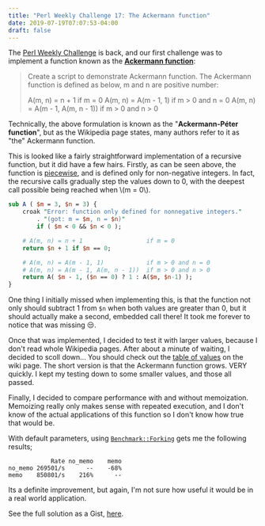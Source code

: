 ```yaml
---
title: "Perl Weekly Challenge 17: The Ackermann function"
date: 2019-07-19T07:07:53-04:00
draft: false
---
```


<script type="text/javascript" src="https://cdnjs.cloudflare.com/ajax/libs/mathjax/2.7.1/MathJax.js?config=TeX-AMS-MML_HTMLorMML">
</script>

The [Perl Weekly Challenge](https://perlweeklychallenge.org/blog/perl-weekly-challenge-017/) is back, and our first challenge was to implement a function known as the [**Ackermann function**](https://en.wikipedia.org/wiki/Ackermann_function):

> Create a script to demonstrate Ackermann function. The Ackermann function is defined as below, m and n are positive number:
> 
>   A(m, n) = n + 1                  if m = 0
>   A(m, n) = A(m - 1, 1)            if m > 0 and n = 0
>   A(m, n) = A(m - 1, A(m, n - 1))  if m > 0 and n > 0

Technically, the above formulation is known as the "**Ackermann-Péter function**", but as the Wikipedia page states, many authors refer to it as "the" Ackermann function.

This is looked like a fairly straightforward implementation of a recursive function, but it did have a few hairs. Firstly, as can be seen above, the function is [piecewise](https://en.wikipedia.org/wiki/Piecewise), and is defined only for non-negative integers. In fact, the recursive calls gradually step the values down to 0, with the deepest call possible being reached when \\(m = 0\\).

```perl
sub A ( $m = 3, $n = 3) {
    croak "Error: function only defined for nonnegative integers."
        . "(got: m = $m, n = $n)"
        if ( $m < 0 && $n < 0 );

    # A(m, n) = n + 1                  if m = 0
    return $n + 1 if $m == 0;

    # A(m, n) = A(m - 1, 1)            if m > 0 and n = 0
    # A(m, n) = A(m - 1, A(m, n - 1))  if m > 0 and n > 0
    return A( $m - 1, ($n == 0) ? 1 : A($m, $n-1) );
}
```

One thing I initially missed when implementing this, is that the function not only should subtract 1 from `$n` when both values are greater than 0, but it should actually make a second, embedded call there! It took me forever to notice that was missing 😒.

Once that was implemented, I decided to test it with larger values, because I don't read whole Wikipedia pages. After about a minute of waiting, I decided to scoll down... You should check out the [table of values](https://en.wikipedia.org/wiki/Ackermann_function#Table_of_values) on the wiki page. The short version is that the Ackermann function grows. VERY quickly. I kept my testing down to some smaller values, and those all passed.

Finally, I decided to compare performance with and without memoization. Memoizing really only makes sense with repeated execution, and I don't know of the actual applications of this function so I don't know how true that would be.

With default parameters, using [`Benchmark::Forking`](https://metacpan.org/pod/Benchmark::Forking) gets me the following results;

```
            Rate no_memo    memo
no_memo 269501/s      --    -68%
memo    850801/s    216%      --
```

Its a definite improvement, but again, I'm not sure how useful it would be in a real world application.

See the full solution as a Gist, [here](https://gist.github.com/yzhernand/0e74d23bcd040e3a3106520763d55613).